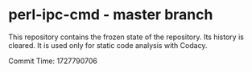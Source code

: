 # perl-ipc-cmd - master branch

This repository contains the frozen state of the repository.
Its history is cleared. It is used only for static code
analysis with Codacy.

Commit Time: 1727790706